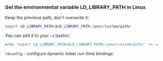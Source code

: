 
### Set the environmental variable LD_LIBRARY_PATH in Linux
Keep the previous path, don't overwrite it:
```bash
export LD_LIBRARY_PATH=$LD_LIBRARY_PATH:/your/custom/path/
```
You can add it to your ~/.bashrc:
```bash
echo 'export LD_LIBRARY_PATH=$LD_LIBRARY_PATH:/your/custom/path/' >> ~/.bashrc
```
```ldconfig``` - configure dynamic linker run-time bindings
